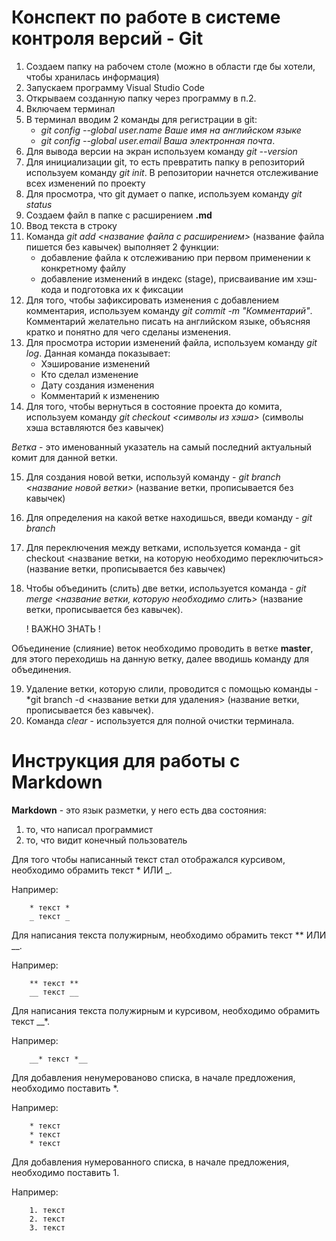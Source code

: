 # Конспект по работе в системе контроля версий - Git

1. Создаем папку на рабочем столе (можно в области где бы хотели, чтобы хранилась информация)
2. Запускаем программу Visual Studio Code
3. Открываем созданную папку через программу в п.2.
4. Включаем терминал
5. В терминал вводим 2 команды для регистрации в git:
    * *git config --global user.name Ваше имя на английском языке*
    * *git config --global user.email Ваша электронная почта*.
6. Для вывода версии на экран используем команду *git --version*
7. Для инициализации git, то есть превратить папку в репозиторий используем команду *git init*. В репозитории начнется отслеживание всех изменений по проекту
8. Для просмотра, что git думает о папке, используем команду *git status*
9. Создаем файл в папке с расширением **.md**
10. Ввод текста в строку
11. Команда *git add <название файла с расширением>* (название файла пишется без кавычек) выполняет 2 функции:
    * добавление файла к отслеживанию при первом применении к конкретному файлу
    * добавление изменений в индекс (stage), присваивание им хэш-кода и подготовка их к фиксации
12. Для того, чтобы зафиксировать изменения с добавлением комментария, используем команду *git commit -m "Комментарий"*. Комментарий желательно писать на английском языке, объясняя кратко и понятно для чего сделаны изменения.
13. Для просмотра истории изменений файла, используем команду *git log*. Данная команда показывает:
    * Хэширование изменений
    * Кто сделал изменение
    * Дату создания изменения
    * Комментарий к изменению
14. Для того, чтобы вернуться в состояние проекта до комита, используем команду *git checkout <символы из хэша>* (символы хэша вставляются без кавычек)

*Ветка* - это именованный указатель на самый последний актуальный комит для данной ветки.

15. Для создания новой ветки, используй команду - *git branch <название новой ветки>* (название ветки, прописывается без кавычек)
16. Для определения на какой ветке находишься, введи команду - *git branch*
17. Для переключения между ветками, используется команда - git checkout <название ветки, на которую необходимо переключиться> (название ветки, прописывается без кавычек)
18. Чтобы объединить (слить) две ветки, используется команда - *git merge <название ветки, которую необходимо слить>* (название ветки, прописывается без кавычек). 

    ! ВАЖНО ЗНАТЬ !

Объединение (слияние) веток необходимо проводить в ветке **master**, для этого переходишь на данную ветку, далее вводишь команду для объединения.

19. Удаление ветки, которую слили, проводится с помощью команды - *git branch -d <название ветки для удаления> (название ветки, прописывается без кавычек).
20. Команда *clear* - используется для полной очистки терминала.

# Инструкция для работы с Markdown

**Markdown** - это язык разметки, у него есть два состояния:
1. то, что написал программист
2. то, что видит конечный пользователь

Для того чтобы написанный текст стал отображался курсивом, необходимо обрамить текст * ИЛИ _.

Например: 

        * текст *
        _ текст _
Для написания текста полужирным, необходимо обрамить текст ** ИЛИ __.

Например:

        ** текст **
        __ текст __

Для написания текста полужирным и курсивом, необходимо обрамить текст __*.

Например:

        __* текст *__
Для добавления ненумерованово списка, в начале предложения, необходимо поставить *.

Например:

        * текст
        * текст
        * текст
Для добавления нумерованного списка, в начале предложения, необходимо поставить 1.

Например:

        1. текст
        2. текст
        3. текст